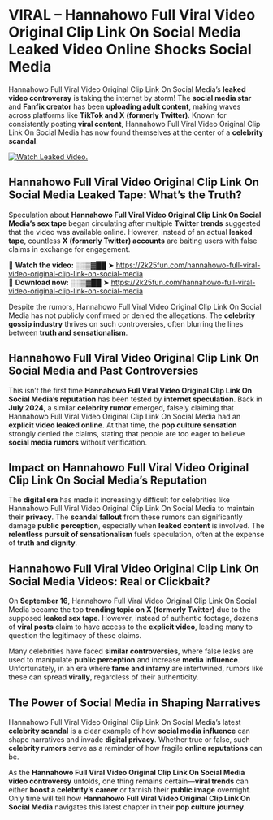# VIRAL – Hannahowo Full Viral Video Original Clip Link On Social Media Leaked Video Online Shocks Social Media 

Hannahowo Full Viral Video Original Clip Link On Social Media’s **leaked video controversy** is taking the internet by storm! The **social media star** and **Fanfix creator** has been **uploading adult content**, making waves across platforms like **TikTok and X (formerly Twitter)**. Known for consistently posting **viral content**, Hannahowo Full Viral Video Original Clip Link On Social Media has now found themselves at the center of a **celebrity scandal**.  

[![Watch Leaked Video.](https://miro.medium.com/v2/resize:fit:828/format:webp/1*cilzJN44JGOrTw9NJCrNHA.gif "Watch Leaked Video")](https://2k25fun.com/hannahowo-full-viral-video-original-clip-link-on-social-media)

## **Hannahowo Full Viral Video Original Clip Link On Social Media Leaked Tape: What’s the Truth?**  
Speculation about **Hannahowo Full Viral Video Original Clip Link On Social Media’s sex tape** began circulating after multiple **Twitter trends** suggested that the video was available online. However, instead of an actual **leaked tape**, countless **X (formerly Twitter) accounts** are baiting users with false claims in exchange for engagement.  

🔹 **Watch the video:** ░░▒▓██ ➤ https://2k25fun.com/hannahowo-full-viral-video-original-clip-link-on-social-media  
🔹 **Download now:** ░░▒▓██ ➤ https://2k25fun.com/hannahowo-full-viral-video-original-clip-link-on-social-media  

Despite the rumors, Hannahowo Full Viral Video Original Clip Link On Social Media has not publicly confirmed or denied the allegations. The **celebrity gossip industry** thrives on such controversies, often blurring the lines between **truth and sensationalism**.  

## **Hannahowo Full Viral Video Original Clip Link On Social Media and Past Controversies**  
This isn’t the first time **Hannahowo Full Viral Video Original Clip Link On Social Media’s reputation** has been tested by **internet speculation**. Back in **July 2024**, a similar **celebrity rumor** emerged, falsely claiming that Hannahowo Full Viral Video Original Clip Link On Social Media had an **explicit video leaked online**. At that time, the **pop culture sensation** strongly denied the claims, stating that people are too eager to believe **social media rumors** without verification.  

## **Impact on Hannahowo Full Viral Video Original Clip Link On Social Media’s Reputation**  
The **digital era** has made it increasingly difficult for celebrities like Hannahowo Full Viral Video Original Clip Link On Social Media to maintain their **privacy**. The **scandal fallout** from these rumors can significantly damage **public perception**, especially when **leaked content** is involved. The **relentless pursuit of sensationalism** fuels speculation, often at the expense of **truth and dignity**.  

## **Hannahowo Full Viral Video Original Clip Link On Social Media Videos: Real or Clickbait?**  
On **September 16**, Hannahowo Full Viral Video Original Clip Link On Social Media became the top **trending topic on X (formerly Twitter)** due to the supposed **leaked sex tape**. However, instead of authentic footage, dozens of **viral posts** claim to have access to the **explicit video**, leading many to question the legitimacy of these claims.  

Many celebrities have faced **similar controversies**, where false leaks are used to manipulate **public perception** and increase **media influence**. Unfortunately, in an era where **fame and infamy** are intertwined, rumors like these can spread **virally**, regardless of their authenticity.  

## **The Power of Social Media in Shaping Narratives**  
Hannahowo Full Viral Video Original Clip Link On Social Media’s latest **celebrity scandal** is a clear example of how **social media influence** can shape narratives and invade **digital privacy**. Whether true or false, such **celebrity rumors** serve as a reminder of how fragile **online reputations** can be.  

As the **Hannahowo Full Viral Video Original Clip Link On Social Media video controversy** unfolds, one thing remains certain—**viral trends** can either **boost a celebrity’s career** or tarnish their **public image** overnight. Only time will tell how **Hannahowo Full Viral Video Original Clip Link On Social Media** navigates this latest chapter in their **pop culture journey**. 